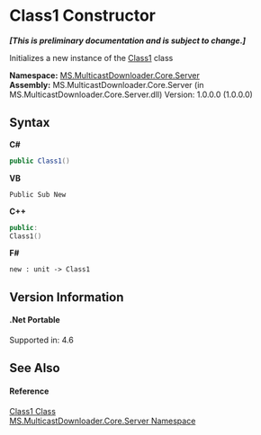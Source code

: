 # Class1 Constructor 
 _**\[This is preliminary documentation and is subject to change.\]**_

Initializes a new instance of the <a href="afa78800-a7e4-5fab-a109-28d30d683612">Class1</a> class

**Namespace:**&nbsp;<a href="92362808-2082-c305-253d-e60f084b37a6">MS.MulticastDownloader.Core.Server</a><br />**Assembly:**&nbsp;MS.MulticastDownloader.Core.Server (in MS.MulticastDownloader.Core.Server.dll) Version: 1.0.0.0 (1.0.0.0)

## Syntax

**C#**<br />
``` C#
public Class1()
```

**VB**<br />
``` VB
Public Sub New
```

**C++**<br />
``` C++
public:
Class1()
```

**F#**<br />
``` F#
new : unit -> Class1
```


## Version Information


#### .Net Portable
Supported in: 4.6<br />

## See Also


#### Reference
<a href="afa78800-a7e4-5fab-a109-28d30d683612">Class1 Class</a><br /><a href="92362808-2082-c305-253d-e60f084b37a6">MS.MulticastDownloader.Core.Server Namespace</a><br />